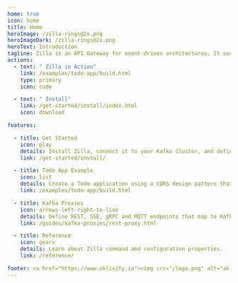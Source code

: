 ```yaml
---
home: true
icon: home
title: Home
heroImage: /zilla-rings@2x.png
heroImageDark: /zilla-rings@2x.png
heroText: Introduction
tagline: Zilla is an API Gateway for event-driven architectures. It securely interfaces web apps, IoT clients, and microservices to Apache Kafka® via declaratively defined API endpoints.
actions:
  - text: " Zilla in Action"
    link: /examples/todo-app/build.html
    type: primary
    icon: code

  - text: " Install"
    link: /get-started/install/index.html
    icon: download

features:

  - title: Get Started
    icon: play
    details: Install Zilla, connect it to your Kafka Cluster, and define your first API endpoints.
    link: /get-started/install/

  - title: Todo App Example
    icon: list
    details: Create a Todo application using a CQRS design pattern that's backed by Apache Kafka and Zilla.
    link: /examples/todo-app/build.html

  - title: Kafka Proxies
    icon: arrows-left-right-to-line
    details: Define REST, SSE, gRPC and MQTT endpoints that map to Kafka topic streams.
    link: /guides/kafka-proxies/rest-proxy.html

  - title: Reference
    icon: gears
    details: Learn about Zilla command and configuration properties.
    link: /reference/

footer: <a href="https://www.aklivity.io"><img src="/logo.png" alt="aklivity"></a>
---
```

